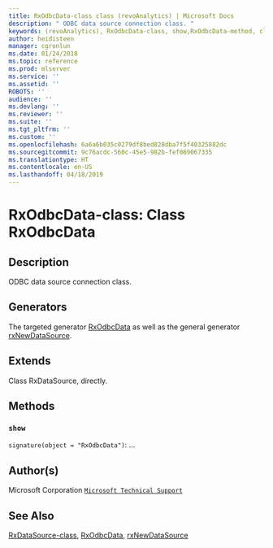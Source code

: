 ```yaml
---
title: RxOdbcData-class class (revoAnalytics) | Microsoft Docs
description: " ODBC data source connection class. "
keywords: (revoAnalytics), RxOdbcData-class, show,RxOdbcData-method, classes
author: heidisteen
manager: cgronlun
ms.date: 01/24/2018
ms.topic: reference
ms.prod: mlserver
ms.service: ''
ms.assetid: ''
ROBOTS: ''
audience: ''
ms.devlang: ''
ms.reviewer: ''
ms.suite: ''
ms.tgt_pltfrm: ''
ms.custom: ''
ms.openlocfilehash: 6a6a6b035c0279df8bed828dba7f5f40325882dc
ms.sourcegitcommit: 9c76acdc-560c-45e5-982b-fef069067335
ms.translationtype: HT
ms.contentlocale: en-US
ms.lasthandoff: 04/18/2019
---
```

 # <a name="rxodbcdata-class-class-rxodbcdata"></a>RxOdbcData-class: Class RxOdbcData 
 ## <a name="description"></a>Description
 
ODBC data source connection class.
 
 
 ## <a name="generators"></a>Generators 

 
The targeted generator [RxOdbcData](RxOdbcData.md) as well as the general generator [rxNewDataSource](rxNew.md).
 
 ## <a name="extends"></a>Extends 

 
Class RxDataSource, directly.
 
 ## <a name="methods"></a>Methods 

 


### `show`
`signature(object = "RxOdbcData")`: ...



 
 ## <a name="authors"></a>Author(s)
 Microsoft Corporation [`Microsoft Technical Support`](https://go.microsoft.com/fwlink/?LinkID=698556&clcid=0x409)
 
 
 ## <a name="see-also"></a>See Also
 
[RxDataSource-class](RxDataSource-class.md), [RxOdbcData](RxOdbcData.md), [rxNewDataSource](rxNew.md)
   
 
